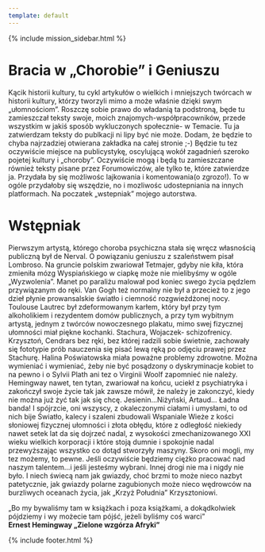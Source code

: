 ```yaml
---
template: default
---
```

{% include mission_sidebar.html %}
  
   <div class="w3-row w3-padding-64">
    <div class="w3-twothird w3-container">
      <h1 class="w3-text-teal">Bracia w „Chorobie” i Geniuszu</h1>
      <p>Kącik historii kultury, tu cykl artykułów o wielkich i mniejszych twórcach w historii kultury, którzy tworzyli mimo a może właśnie dzięki swym „ułomnościom”. Roszczę sobie prawo do władanią ta podstroną, będe tu zamieszczał teksty swoje, moich znajomych-współpracowników, przede wszystkim w jakiś sposób wykluczonych społecznie- w Temacie. Tu ja zatwierdzam teksty do publkacji ni lipy być nie może. Dodam, że będzie to chyba najrzadziej otwierana zakładka na całej stronie ;-) Będzie tu tez oczywiście miejsce na publicystykę, oscylującą wokół zagadnień szeroko pojetej kultury i „choroby”. Oczywiście mogą i będą tu zamieszczane również teksty pisane przez Forumowiczów, ale tylko te, które zatwierdze ja.
Przydała by się możliwośc lajkowania i komentowania(o zgrozo!). To w ogóle przydałoby się wszędzie, no i mozliwośc udostepniania na innych platformach.
Na poczatek „wstepniak” mojego autorstwa.
</p>
    </div>
    <div class="w3-twothird w3-container">
      <h1 class="w3-text-teal">Wstępniak</h1>
      <p>Pierwszym artystą, którego choroba psychiczna stała się wręcz własnością publiczną był de Nerval. O
powiązaniu geniuszu z szaleństwem pisał Lombroso. Na gruncie polskim zwariował Tetmajer, gdyby nie
kiła, która zmieniła mózg Wyspiańskiego w ciapkę może nie mielibyśmy w ogóle „Wyzwolenia”. Manet
po paraliżu malował pod koniec swego życia pędzlem przywiązanym do ręki. Van Gogh też normalny nie
był a przecież to z jego dzieł płynie prowansalskie światło i ciemność rozgwieżdżonej nocy. Toulouse
Lautrec był zdeformowanym karłem, który był przy tym alkoholikiem i rezydentem domów publicznych,
a przy tym wybitnym artystą, jednym z twórców nowoczesnego plakatu, mimo swej fizycznej ułomności
miał piękne kochanki. Stachura, Wojaczek- schizofrenicy. Krzysztoń, Cendrars bez ręki, bez której radzili
sobie świetnie, zachowały się fototypie prób nauczenia się pisać lewą ręką po odjęciu prawej przez
Stachurę. Halina Poświatowska miała poważne problemy zdrowotne. Można wymieniać i wymieniać,
żeby nie być posądzony o dyskryminacje kobiet to na pewno i o Sylvii Plath ani tez o Virginii Woolf
zapomnieć nie należy. Hemingway nawet, ten tytan, zwariował na końcu, uciekł z psychiatryka i
zakończył swoje życie tak jak zawsze mówił, że należy je zakonczyć, kiedy nie można już żyć tak jak się
chcę. Jesienin...Niżyński, Artaud...
Ładna banda! I spójrzcie, oni wszyscy, z okaleczonymi ciałami i umysłami, to od nich bije Światło,
kalecy i szaleni zbudowali Wspaniale Wieże z kości słoniowej fizycznej ułomności i złota obłędu, które z
odległość niekiedy nawet setek lat da się dojrzeć nadal, z wysokości zmechanizowanego XXI wieku
wielkich korporacji i które stoją dumnie i spokojnie nadal przewyższając wszystko co dotąd stworzyły
maszyny. Skoro oni mogli, my tez możemy, to pewne. Jeśli oczywiście będziemy ciężko pracować nad
naszym talentem...i jeśli jesteśmy wybrani. Innej drogi nie ma i nigdy nie było. I niech świecą nam jak
gwiazdy, choć brzmi to może nieco nazbyt patetycznie, jak gwiazdy polarne zagubionych może nieco
wędrowców na burzliwych oceanach życia, jak „Krzyż Południa” Krzysztoniowi.
</p>
    </div>
   <div class="w3-third w3-container">
      <p class="w3-border w3-padding-large w3-padding-32 w3-center">
      „Bo my bywaliśmy tam w książkach i poza książkami, a dokądkolwiek pójdziemy i wy możecie tam
pójść, jeżeli byliśmy coś warci”
<br><b>Ernest Hemingway „Zielone wzgórza Afryki”</b>
</p>
    </div>
</div>

 {% include footer.html %}
<!-- END MAIN -->
</div>
